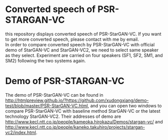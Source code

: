 # Converted speech of PSR-STARGAN-VC
this repository displays converted speech of PSR-StarGAN-VC. If you want to get more converted speech, please contact with me by email.  
In order to compare converted speech by PSR-StarGAN-VC with official demo of StarGAN-VC and StarGAN-VC2, we need to select same speaker as they select. Experiment are carried on four speakers (SF1, SF2, SM1, and SM2) following the two systems again.
# Demo of PSR-STARGAN-VC
The demo of PSR-StarGAN-VC can be found in http://htmlpreview.github.io/?https://github.com/xudongxiang/demo-test/blob/master/PSR-StarGAN-VC.html, and you can open two windows to compare PSR-StarGAN-VC with baseline method StarGAN-VC or the latest technology StarGAN-VC2. Their addresses of demo are http://www.kecl.ntt.co.jp/people/kameoka.hirokazu/Demos/stargan-vc/ and http://www.kecl.ntt.co.jp/people/kaneko.takuhiro/projects/stargan-vc2/index.html.  

